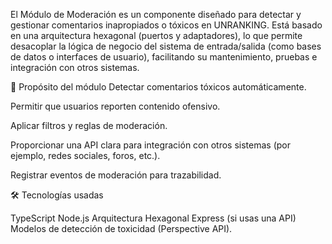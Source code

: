 El Módulo de Moderación es un componente diseñado para detectar y gestionar comentarios inapropiados o tóxicos en UNRANKING. Está basado en una arquitectura hexagonal (puertos y adaptadores), lo que permite desacoplar la lógica de negocio del sistema de entrada/salida (como bases de datos o interfaces de usuario), facilitando su mantenimiento, pruebas e integración con otros sistemas.

🎯 Propósito del módulo Detectar comentarios tóxicos automáticamente.

Permitir que usuarios reporten contenido ofensivo.

Aplicar filtros y reglas de moderación.

Proporcionar una API clara para integración con otros sistemas (por ejemplo, redes sociales, foros, etc.).

Registrar eventos de moderación para trazabilidad.

🛠️ Tecnologías usadas

TypeScript
Node.js
Arquitectura Hexagonal
Express (si usas una API)
Modelos de detección de toxicidad (Perspective API).
